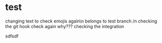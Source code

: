 # test
changing text to check emojis
again\n
belongs to test branch /n
checking the git hook
check again
why???
checking the integration

sdfsdf

